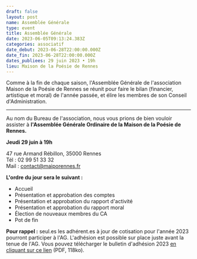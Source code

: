 ```yaml
---
draft: false
layout: post
name: Assemblée Générale
type: event
title: Assemblée Générale
date: 2023-06-05T09:13:24.383Z
categories: associatif
date_debut: 2023-06-28T22:00:00.000Z
date_fin: 2023-06-28T22:00:00.000Z
dates_publiees: 29 juin 2023 • 19h
lieu: Maison de la Poésie de Rennes
---
```

Comme à la fin de chaque saison, l'Assemblée Générale de l'association Maison de la Poésie de Rennes se réunit pour faire le bilan (financier, artistique et moral) de l'année passée, et élire les membres de son Conseil d'Administration.

- - -

Au nom du Bureau de l'association, nous vous prions de bien vouloir assister à **l'Assemblée Générale Ordinaire de la Maison de la Poésie de Rennes.**

**Jeudi 29 juin à 19h**  

47 rue Armand Rébillon, 35000 Rennes\
Tél : 02 99 51 33 32\
Mail : [contact@maiporennes.fr](mailto:contact@maiporennes.fr?subject=Assembl%C3%A9e%20G%C3%A9n%C3%A9rale)

**L'ordre du jour sera le suivant :**

* Accueil
* Présentation et approbation des comptes
* Présentation et approbation du rapport d'activité
* Présentation et approbation du rapport moral
* Élection de nouveaux membres du CA
* Pot de fin

**Pour rappel :** seul.es les adhérent.es à jour de cotisation pour l'année 2023 pourront participer à l'AG. L'adhésion est possible sur place juste avant la tenue de l'AG. Vous pouvez télécharger le bulletin d'adhésion 2023 [en cliquant sur ce lien](/imgs/bulletin-d-adh-sion-2023.pdf) (PDF, 118ko).